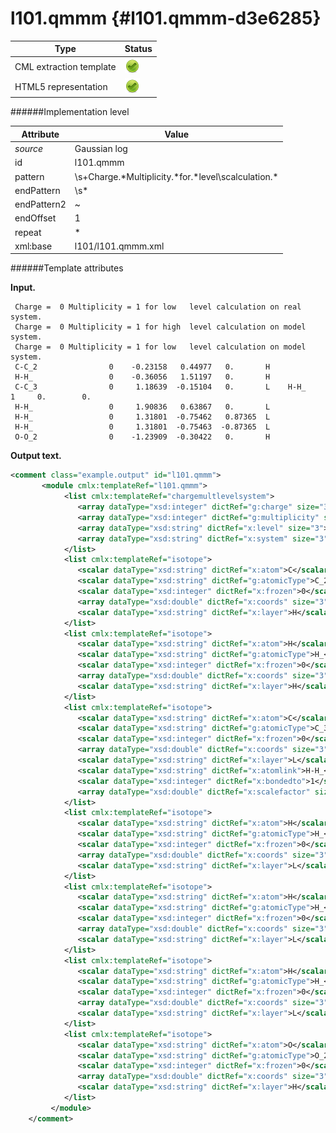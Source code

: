 # l101.qmmm {#l101.qmmm-d3e6285}


| Type                                                                                                                                                | Status                                                                                                                                              |
|----|----|
| CML extraction template                                                                                                                             | ![](/imgs/Total.png)                                                                                                                                |
| HTML5 representation                                                                                                                                | ![](/imgs/Total.png)                                                                                                                                |

######Implementation level

| Attribute                                                                                                                                           | Value                                                                                                                                               |
|----|----|
| *source*                                                                                                                                            | Gaussian log                                                                                                                                        |
| id                                                                                                                                                  | l101.qmmm                                                                                                                                           |
| pattern                                                                                                                                             | \\s+Charge.\*Multiplicity.\*for.\*level\\scalculation.\*                                                                                            |
| endPattern                                                                                                                                          | \\s\*                                                                                                                                               |
| endPattern2                                                                                                                                         | \~                                                                                                                                                  |
| endOffset                                                                                                                                           | 1                                                                                                                                                   |
| repeat                                                                                                                                              | \*                                                                                                                                                  |
| xml:base                                                                                                                                            | l101/l101.qmmm.xml                                                                                                                                  |

######Template attributes

**Input.**

     Charge =  0 Multiplicity = 1 for low   level calculation on real  system.
     Charge =  0 Multiplicity = 1 for high  level calculation on model system.
     Charge =  0 Multiplicity = 1 for low   level calculation on model system.
     C-C_2                0    -0.23158   0.44977   0.       H 
     H-H_                 0    -0.36056   1.51197   0.       H 
     C-C_3                0     1.18639  -0.15104   0.       L    H-H_     1     0.        0. 
     H-H_                 0     1.90836   0.63867   0.       L 
     H-H_                 0     1.31801  -0.75462   0.87365  L 
     H-H_                 0     1.31801  -0.75463  -0.87365  L 
     O-O_2                0    -1.23909  -0.30422   0.       H 
        
        

**Output text.**

```xml
<comment class="example.output" id="l101.qmmm">
       <module cmlx:templateRef="l101.qmmm">                      
            <list cmlx:templateRef="chargemultlevelsystem">
               <array dataType="xsd:integer" dictRef="g:charge" size="3">0 0 0</array>
               <array dataType="xsd:integer" dictRef="g:multiplicity" size="3">1 1 1</array>
               <array dataType="xsd:string" dictRef="x:level" size="3">low high low</array>
               <array dataType="xsd:string" dictRef="x:system" size="3">real model model</array>
            </list>
            <list cmlx:templateRef="isotope">
               <scalar dataType="xsd:string" dictRef="x:atom">C</scalar>
               <scalar dataType="xsd:string" dictRef="g:atomicType">C_2</scalar>
               <scalar dataType="xsd:integer" dictRef="x:frozen">0</scalar>
               <array dataType="xsd:double" dictRef="x:coords" size="3">-0.23158 0.44977 0.</array>
               <scalar dataType="xsd:string" dictRef="x:layer">H</scalar>
            </list>
            <list cmlx:templateRef="isotope">
               <scalar dataType="xsd:string" dictRef="x:atom">H</scalar>
               <scalar dataType="xsd:string" dictRef="g:atomicType">H_</scalar>
               <scalar dataType="xsd:integer" dictRef="x:frozen">0</scalar>
               <array dataType="xsd:double" dictRef="x:coords" size="3">-0.36056 1.51197 0.</array>
               <scalar dataType="xsd:string" dictRef="x:layer">H</scalar>
            </list>
            <list cmlx:templateRef="isotope">
               <scalar dataType="xsd:string" dictRef="x:atom">C</scalar>
               <scalar dataType="xsd:string" dictRef="g:atomicType">C_3</scalar>
               <scalar dataType="xsd:integer" dictRef="x:frozen">0</scalar>
               <array dataType="xsd:double" dictRef="x:coords" size="3">1.18639 -0.15104 0.</array>
               <scalar dataType="xsd:string" dictRef="x:layer">L</scalar>
               <scalar dataType="xsd:string" dictRef="x:atomlink">H-H_</scalar>
               <scalar dataType="xsd:integer" dictRef="x:bondedto">1</scalar>
               <array dataType="xsd:double" dictRef="x:scalefactor" size="2">0. 0.</array>
            </list>
            <list cmlx:templateRef="isotope">
               <scalar dataType="xsd:string" dictRef="x:atom">H</scalar>
               <scalar dataType="xsd:string" dictRef="g:atomicType">H_</scalar>
               <scalar dataType="xsd:integer" dictRef="x:frozen">0</scalar>
               <array dataType="xsd:double" dictRef="x:coords" size="3">1.90836 0.63867 0.</array>
               <scalar dataType="xsd:string" dictRef="x:layer">L</scalar>
            </list>
            <list cmlx:templateRef="isotope">
               <scalar dataType="xsd:string" dictRef="x:atom">H</scalar>
               <scalar dataType="xsd:string" dictRef="g:atomicType">H_</scalar>
               <scalar dataType="xsd:integer" dictRef="x:frozen">0</scalar>
               <array dataType="xsd:double" dictRef="x:coords" size="3">1.31801 -0.75462 0.87365</array>
               <scalar dataType="xsd:string" dictRef="x:layer">L</scalar>
            </list>
            <list cmlx:templateRef="isotope">
               <scalar dataType="xsd:string" dictRef="x:atom">H</scalar>
               <scalar dataType="xsd:string" dictRef="g:atomicType">H_</scalar>
               <scalar dataType="xsd:integer" dictRef="x:frozen">0</scalar>
               <array dataType="xsd:double" dictRef="x:coords" size="3">1.31801 -0.75463 -0.87365</array>
               <scalar dataType="xsd:string" dictRef="x:layer">L</scalar>
            </list>
            <list cmlx:templateRef="isotope">
               <scalar dataType="xsd:string" dictRef="x:atom">O</scalar>
               <scalar dataType="xsd:string" dictRef="g:atomicType">O_2</scalar>
               <scalar dataType="xsd:integer" dictRef="x:frozen">0</scalar>
               <array dataType="xsd:double" dictRef="x:coords" size="3">-1.23909 -0.30422 0.</array>
               <scalar dataType="xsd:string" dictRef="x:layer">H</scalar>
            </list>
         </module> 
    </comment>
```
